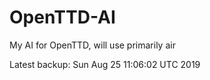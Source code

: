# OpenTTD-AI
My AI for OpenTTD, will use primarily air

Latest backup: Sun Aug 25 11:06:02 UTC 2019
